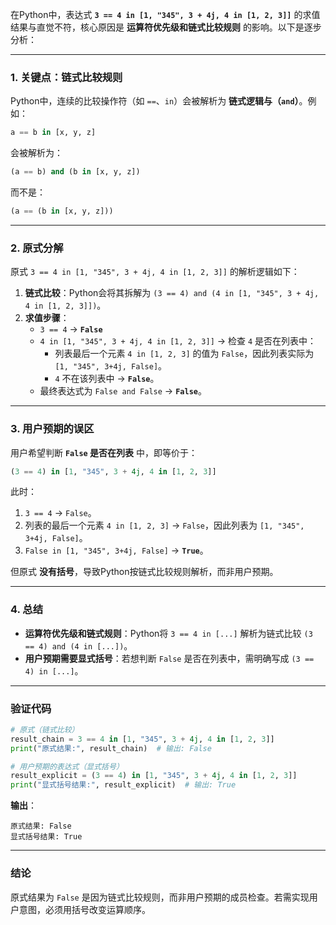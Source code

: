 在Python中，表达式 **`3 == 4 in [1, "345", 3 + 4j, 4 in [1, 2, 3]]`** 的求值结果与直觉不符，核心原因是 **运算符优先级和链式比较规则** 的影响。以下是逐步分析：

---

### 1. 关键点：链式比较规则
Python中，连续的比较操作符（如 `==`、`in`）会被解析为 **链式逻辑与（`and`）**。例如：
```python
a == b in [x, y, z]
```
会被解析为：
```python
(a == b) and (b in [x, y, z])
```
而不是：
```python
(a == (b in [x, y, z]))
```

---

### 2. 原式分解
原式 `3 == 4 in [1, "345", 3 + 4j, 4 in [1, 2, 3]]` 的解析逻辑如下：
1. **链式比较**：Python会将其拆解为 `(3 == 4) and (4 in [1, "345", 3 + 4j, 4 in [1, 2, 3]])`。
2. **求值步骤**：
   - `3 == 4` → **`False`**
   - `4 in [1, "345", 3 + 4j, 4 in [1, 2, 3]]` → 检查 `4` 是否在列表中：
     - 列表最后一个元素 `4 in [1, 2, 3]` 的值为 `False`，因此列表实际为 `[1, "345", 3+4j, False]`。
     - `4` 不在该列表中 → **`False`**。
   - 最终表达式为 `False and False` → **`False`**。

---

### 3. 用户预期的误区
用户希望判断 **`False` 是否在列表** 中，即等价于：
```python
(3 == 4) in [1, "345", 3 + 4j, 4 in [1, 2, 3]]
```
此时：
1. `3 == 4` → `False`。
2. 列表的最后一个元素 `4 in [1, 2, 3]` → `False`，因此列表为 `[1, "345", 3+4j, False]`。
3. `False in [1, "345", 3+4j, False]` → **`True`**。

但原式 **没有括号**，导致Python按链式比较规则解析，而非用户预期。

---

### 4. 总结
- **运算符优先级和链式规则**：Python将 `3 == 4 in [...]` 解析为链式比较 `(3 == 4) and (4 in [...])`。
- **用户预期需要显式括号**：若想判断 `False` 是否在列表中，需明确写成 `(3 == 4) in [...]`。

---

### 验证代码
```python
# 原式（链式比较）
result_chain = 3 == 4 in [1, "345", 3 + 4j, 4 in [1, 2, 3]]
print("原式结果:", result_chain)  # 输出: False

# 用户预期的表达式（显式括号）
result_explicit = (3 == 4) in [1, "345", 3 + 4j, 4 in [1, 2, 3]]
print("显式括号结果:", result_explicit)  # 输出: True
```

**输出**：
```
原式结果: False
显式括号结果: True
```

---

### 结论
原式结果为 `False` 是因为链式比较规则，而非用户预期的成员检查。若需实现用户意图，必须用括号改变运算顺序。